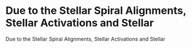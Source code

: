 # Due to the Stellar Spiral Alignments, Stellar Activations and Stellar

Due to the Stellar Spiral Alignments, Stellar Activations and Stellar